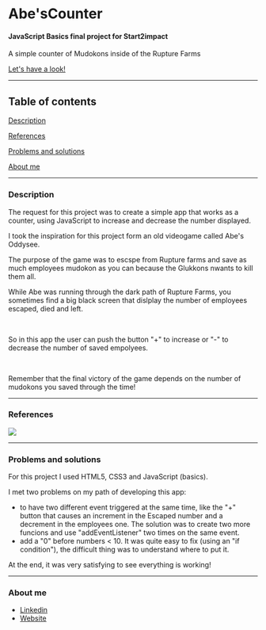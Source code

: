 # Abe'sCounter

<h4>JavaScript Basics final project for Start2impact</h4>
<p>A simple counter of Mudokons inside of the Rupture Farms</p>
<a href="https://abes-counter.netlify.app" target="_blank">Let's have a look!</a>
<hr>
<h2><strong>Table of contents</strong></h2>
<p><a href="#description">Description</a></p>
<p><a href="#ref">References</a></p>
<p><a href="#prob">Problems and solutions</a></p>
<p><a href="#about">About me</a></p>
<hr>

<h3><a name="description">Description</a></h3>
<p>The request for this project was to create a simple app that works as a counter, using JavaScript to increase and decrease the number displayed.</p>
<p>I took the inspiration for this project form an old videogame called Abe's Oddysee.</p>
<p>The purpose of the game was to escspe from Rupture farms and save as much employees mudokon as you can because the Glukkons nwants to kill them all.</p>
<p>While Abe was running through the dark path of Rupture Farms, 
   you sometimes find a big black screen that dislplay the number of employees escaped, died and left.</p>
<br>
<p>So in this app the user can push the button "+" to increase or "-" to decrease the number of saved empolyees.</p>
<br>
<p>Remember that the final victory of the game depends on the number of mudokons you saved through the time!</p>

<hr>
<h3><a name="ref">References</a></h3>
<img src="https://user-images.githubusercontent.com/94831498/156770236-3b840205-1758-493a-83ed-8030c28d9895.png">

<hr>
<h3><a name="prob">Problems and solutions</a></h3>
<p>For this project I used HTML5, CSS3 and JavaScript (basics).</p>
<p>I met two problems on my path of developing this app:</p>
<ul>
  <li>to have two different event triggered at the same time, like the "+" button that causes an increment in the Escaped number
    and a decrement in the employees one.
    The solution was to create two more funcions and use "addEventListener" two times on the same event.
  <li>add a "0" before numbers < 10. It was quite easy to fix (using an "if condition"), 
                                    the difficult thing was to understand where to put it.</li>
</ul>
<p>At the end, it was very satisfying to see everything is working!</p>
<hr>
<h3><a name="about">About me</a></h3>
<ul>
   <li><a href="https://www.linkedin.com/in/claudiacavalleri/" target="_blank">Linkedin</a></li>
   <li><a href="https://claudiacavalleri.github.io" target="_blank">Website</a></li>
</ul>
